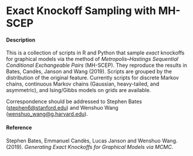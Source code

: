 # Exact Knockoff Sampling with MH-SCEP

#### Description

This is a collection of scripts in R and Python that sample *exact* knockoffs for graphical models via the method of *Metropolis–Hastings Sequential Conditional Exchangeable Pairs* (MH-SCEP). They reproduce the results in Bates, Candès, Janson and Wang (2019). Scripts are grouped by the distribution of the original feature. Currently scripts for discrete Markov chains, continuous Markov chains (Gaussian, heavy-tailed, and asymmetric), and Ising/Gibbs models on grids are available.

Correspondence should be addressed to Stephen Bates (stephen6@stanford.edu) and Wenshuo Wang (wenshuo_wang@g.harvard.edu).

#### Reference

Stephen Bates, Emmanuel Candès, Lucas Janson and Wenshuo Wang. (2019). *Generating Exact Knockoffs for Graphical Models via MCMC*.
